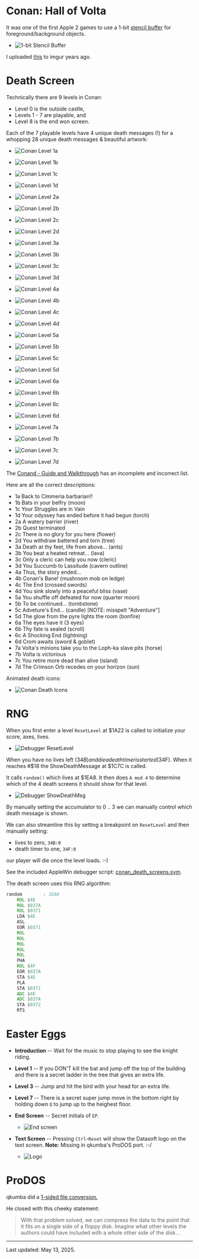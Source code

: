 # Conan: Hall of Volta

It was one of the first Apple 2 games to use a 1-bit [stencil buffer](https://en.wikipedia.org/wiki/Stencil_buffer) for foreground/background objects.

* ![1-bit Stencil Buffer](pics/conan_hgr_and_stencil.png)

I uploaded [this](https://i.imgur.com/5ZtUmBh.png) to imgur years ago.

# Death Screen

Technically there are 9 levels in Conan:

* Level 0 is the outside castle,
* Levels 1 - 7 are playable, and
* Level 8 is the end won screen.

Each of the 7 playable levels have 4 unique death messages (!) for a whopping 28 unique death messages & beautiful artwork:

* ![Conan Level 1a](pics/conan_death_10.png)
* ![Conan Level 1b](pics/conan_death_11.png)
* ![Conan Level 1c](pics/conan_death_12.png)
* ![Conan Level 1d](pics/conan_death_13.png)

* ![Conan Level 2a](pics/conan_death_20.png)
* ![Conan Level 2b](pics/conan_death_21.png)
* ![Conan Level 2c](pics/conan_death_22.png)
* ![Conan Level 2d](pics/conan_death_23.png)

* ![Conan Level 3a](pics/conan_death_30.png)
* ![Conan Level 3b](pics/conan_death_31.png)
* ![Conan Level 3c](pics/conan_death_32.png)
* ![Conan Level 3d](pics/conan_death_33.png)

* ![Conan Level 4a](pics/conan_death_40.png)
* ![Conan Level 4b](pics/conan_death_41.png)
* ![Conan Level 4c](pics/conan_death_42.png)
* ![Conan Level 4d](pics/conan_death_43.png)

* ![Conan Level 5a](pics/conan_death_50.png)
* ![Conan Level 5b](pics/conan_death_51.png)
* ![Conan Level 5c](pics/conan_death_52.png)
* ![Conan Level 5d](pics/conan_death_53.png)

* ![Conan Level 6a](pics/conan_death_60.png)
* ![Conan Level 6b](pics/conan_death_61.png)
* ![Conan Level 6c](pics/conan_death_62.png)
* ![Conan Level 6d](pics/conan_death_63.png)

* ![Conan Level 7a](pics/conan_death_70.png)
* ![Conan Level 7b](pics/conan_death_71.png)
* ![Conan Level 7c](pics/conan_death_72.png)
* ![Conan Level 7d](pics/conan_death_73.png)

The [Conand - Guide and Walkthrough](https://gamefaqs.gamespot.com/appleii/577826-conan/faqs/7804) has an incomplete and incorrect list.

Here are all the correct descriptions:

* 1a  Back to Cimmeria barbarian!!
* 1b  Bats in your belfry (moon)
* 1c  Your Struggles are in Vain
* 1d  Your odyssey has ended before it had begun (torch)
* 2a  A watery barrier (river)
* 2b  Quest terminated
* 2c  There is no glory for you here (flower)
* 2d  You withdraw battered and torn (tree)
* 3a  Death at thy feet, life from above... (ants)
* 3b  You beat a heated retreat... (lava)
* 3c  Only a cleric can help you now (cleric)
* 3d  You Succumb to Lassitude (cavern outline)
* 4a  Thus, the story ended...
* 4b  Conan's Bane! (mushroom mob on ledge)
* 4c  The End (crossed swords)
* 4d  You sink slowly into a peaceful bliss (vase)
* 5a  You shuffle off defeated for now (quarter moon)
* 5b  To be continued... (tombstone)
* 5c  Adveture's End... (candle) [NOTE: misspelt "Adventure"]
* 5d  The glow from the pyre lights the room (bonfire)
* 6a  The eyes have it (3 eyes)
* 6b  Thy fate is sealed (scroll)
* 6c  A Shocking End (lightning)
* 6d  Crom awaits (sword & goblet)
* 7a  Volta's minions take you to the Loph-ka slave pits (horse)
* 7b  Volta is victorious
* 7c  You retire more dead than alive (island)
* 7d  The Crimson Orb recedes on your horizon (sun)

Animated death icons:

* ![Conan Death Icons](pics/conan_death_icons_animated.gif)

# RNG

When you first enter a level `ResetLevel` at $1A22 is called to initialize your score, axes, lives.

* ![Debugger ResetLevel](pics/debugger_resetlevel.png)

When you have no lives left ($34B) and die a death timer is started ($34F).  When it reaches #$18 the ShowDeathMessage at $1C7C is called.

It calls `random()` which lives at $1EA8.  It then does `A mod 4` to determine which of the 4 death screens it should show for that level.

* ![Debugger ShowDeathMsg](pics/debugger_showdeathmessage.png)

By manually setting the accumulator to 0 .. 3 we can manually control which death message is shown.

We can also streamline this by setting a breakpoint on `ResetLevel` and then manually setting:

* lives to zero, `34B:0`
* death timer to one, `34F:0`

our player will die once the level loads. :-)

See the included AppleWin debugger script: [conan_death_screens.sym](conan_death_screens.sym).

The death screen uses this RNG algorithm:

```asm
random        ; 1EA8
    ROL $4E
    ROL $037A
    ROL $0371
    LDA $4E
    ASL
    EOR $0371
    ROL
    ROL
    ROL
    ROL
    ROL
    PHA
    ROL $4F
    EOR $037A
    STA $4E
    PLA
    STA $0371
    ADC $4E
    ADC $037A
    STA $0372
    RTS
```


# Easter Eggs

* **Introduction** -- Wait for the music to stop playing to see the knight riding.

* **Level 1** -- If you DON'T kill the bat and jump off the top of the building and there is a secret ladder in the tree that gives an extra life.

* **Level 3** -- Jump and hit the bird with your head for an extra life.

* **Level 7** -- There is a secret super jump move in the bottom right by holding down `Q` to jump up to the heighest floor.

* **End Screen** -- Secret initials of `EP`.

  * ![End screen](pics/conan_win.png)

* **Text Screen** -- Pressing `Ctrl`-`Reset` will show the Datasoft logo on the text screen. **Note:** Missing in qkumba's ProDOS port. :-/

  * ![Logo](pics/conan_easter_egg_text_screen.png)

# ProDOS

qkumba did a [1-sided file conversion.](http://pferrie.epizy.com/misc/lowlevel16.htm?i=1)

He closed with this cheeky statement:

> With that problem solved, we can compress the data to the point that it fits on a single side of a floppy disk. Imagine what other levels the authors could have included with a whole other side of the disk...

---

Last updated: May 13, 2025.
